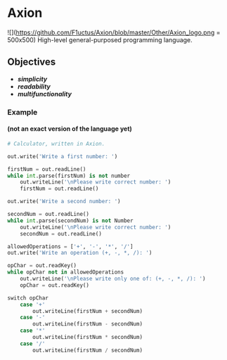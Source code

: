 # Axion
![](https://github.com/F1uctus/Axion/blob/master/Other/Axion_logo.png = 500x500)
High-level general-purposed programming language.
## Objectives
- **_simplicity_**
- **_readability_**
- **_multifunctionality_**

### Example
#### (not an exact version of the language yet)
```python
# Calculator, written in Axion.

out.write('Write a first number: ')

firstNum = out.readLine()
while int.parse(firstNum) is not number
	out.writeLine('\nPlease write correct number: ')
	firstNum = out.readLine()

out.write('Write a second number: ')

secondNum = out.readLine()
while int.parse(secondNum) is not Number
	out.writeLine('\nPlease write correct number: ')
	secondNum = out.readLine()

allowedOperations = ['+', '-', '*', '/']
out.write('Write an operation (+, -, *, /): ')

opChar = out.readKey()
while opChar not in allowedOperations
	out.writeLine('\nPlease write only one of: (+, -, *, /): ')
	opChar = out.readKey()

switch opChar
	case '+'
		out.writeLine(firstNum + secondNum)
	case '-'
		out.writeLine(firstNum - secondNum)
	case '*'
		out.writeLine(firstNum * secondNum)
	case '/'
		out.writeLine(firstNum / secondNum)
```
